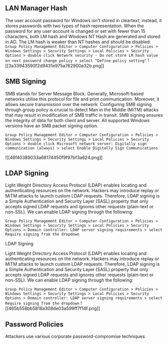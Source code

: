 ## LAN Manager Hash
The user account password for Windows isn't stored in cleartext; instead, it stores passwords with two types of hash representation. When the password for any user account is changed or set with fewer than 15 characters, both LM hash and Windows NT Hash are generated and stored in AD. The LM hash is weaker than NT hashes and should be disabled:
`Group Policy Management Editor > Computer Configuration > Policies > Windows Settings > Security Settings > Local Policies > Security Options > double click Network security - Do not store LM hash value on next password change policy > select "Define policy setting"`
![[3a33943590f2d9431e975a762900a32b.png]]

## SMB Signing   

SMB stands for Server Message Block. Generally, Microsoft-based networks utilise this protocol for file and print communication. Moreover, it allows secure transmission over the network. Configuring SMB signing through group policy is crucial to detect Man in the Middle (MiTM) attacks that may result in modification of SMB traffic in transit. SMB signing ensures the integrity of data for both client and server. All supported Windows versions have an SMB packet signing option.

`Group Policy Management Editor > Computer Configuration > Policies > Windows Settings > Security Settings > Local Policies > Security Options > double click Microsoft network server: Digitally sign communication (always) > select Enable Digitally Sign Communications`

![[46f40389033a68174450f9f97bf3a624.png]]

## LDAP Signing  

Light Weight Directory Access Protocol (LDAP) enables locating and authenticating resources on the network. Hackers may introduce replay or MiTM attacks to launch custom LDAP requests. Therefore, LDAP signing is a Simple Authentication and Security Layer (SASL) property that only accepts signed LDAP requests and ignores other requests (plain-text or non-SSL). We can enable LDAP signing through the following:

`Group Policy Management Editor > Computer Configuration > Policies > Windows Settings > Security Settings > Local Policies > Security Options > Domain controller: LDAP server signing requirements > select Require signing from the dropdown`


LDAP Signing  

Light Weight Directory Access Protocol (LDAP) enables locating and authenticating resources on the network. Hackers may introduce replay or MiTM attacks to launch custom LDAP requests. Therefore, LDAP signing is a Simple Authentication and Security Layer (SASL) property that only accepts signed LDAP requests and ignores other requests (plain-text or non-SSL). We can enable LDAP signing through the following:

`Group Policy Management Editor > Computer Configuration > Policies > Windows Settings > Security Settings > Local Policies > Security Options > Domain controller: LDAP server signing requirements > select Require signing from the dropdown`
![[465b558bb5818a308de03a599ff7f14f.png]]

## Password Policies
Attackers use various corporate password-compromise techniques